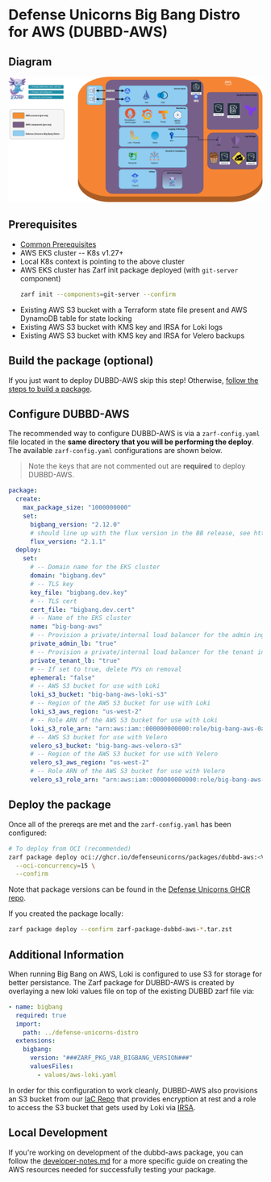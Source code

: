 # Defense Unicorns Big Bang Distro for AWS (DUBBD-AWS)

## Diagram

![DUBBD AWS](../docs/.images/dubbd-aws-architecture.drawio.png)

## Prerequisites

- [Common Prerequisites](../docs/prereq-steps.md)
- AWS EKS cluster -- K8s v1.27+
- Local K8s context is pointing to the above cluster
- AWS EKS cluster has Zarf init package deployed (with `git-server` component)
  ```bash
  zarf init --components=git-server --confirm
  ```
- Existing AWS S3 bucket with a Terraform state file present and AWS DynamoDB table for state locking
- Existing AWS S3 bucket with KMS key and IRSA for Loki logs
- Existing AWS S3 bucket with KMS key and IRSA for Velero backups

## Build the package (optional)

If you just want to deploy DUBBD-AWS skip this step! Otherwise, [follow the steps to build a package](../docs//howto-packages.md).

## Configure DUBBD-AWS

The recommended way to configure DUBBD-AWS is via a `zarf-config.yaml` file located in the **same directory that you will be performing the deploy**. The available `zarf-config.yaml` configurations are shown below.

> Note the keys that are not commented out are **required** to deploy DUBBD-AWS.

```yaml
package:
  create:
    max_package_size: "1000000000"
    set:
      bigbang_version: "2.12.0"
      # should line up with the flux version in the BB release, see https://repo1.dso.mil/big-bang/bigbang/-/blob/master/base/flux/gotk-components.yaml#L3
      flux_version: "2.1.1"
  deploy:
    set:
      # -- Domain name for the EKS cluster
      domain: "bigbang.dev"
      # -- TLS key
      key_file: "bigbang.dev.key"
      # -- TLS cert
      cert_file: "bigbang.dev.cert"
      # -- Name of the EKS cluster
      name: "big-bang-aws"
      # -- Provision a private/internal load balancer for the admin ingress gateway, if false a public load balancer will be provisioned
      private_admin_lb: "true"
      # -- Provision a private/internal load balancer for the tenant ingress gateway, if false a public load balancer will be provisioned
      private_tenant_lb: "true"
      # -- If set to true, delete PVs on removal
      ephemeral: "false"
      # -- AWS S3 bucket for use with Loki
      loki_s3_bucket: "big-bang-aws-loki-s3"
      # -- Region of the AWS S3 bucket for use with Loki
      loki_s3_aws_region: "us-west-2"
      # -- Role ARN of the AWS S3 bucket for use with Loki
      loki_s3_role_arn: "arn:aws:iam::000000000000:role/big-bang-aws-0a0a0a0-loki-logging-loki-irsa"
      # -- AWS S3 bucket for use with Velero
      velero_s3_bucket: "big-bang-aws-velero-s3"
      # -- Region of the AWS S3 bucket for use with Velero
      velero_s3_aws_region: "us-west-2"
      # -- Role ARN of the AWS S3 bucket for use with Velero
      velero_s3_role_arn: "arn:aws:iam::000000000000:role/big-bang-aws-0a0a0a0-velero-velero-velero-server-irsa"
```

## Deploy the package

Once all of the prereqs are met and the `zarf-config.yaml` has been configured:

```bash
# To deploy from OCI (recommended)
zarf package deploy oci://ghcr.io/defenseunicorns/packages/dubbd-aws:<VERSION> \
  --oci-concurrency=15 \
  --confirm
```

Note that package versions can be found in the [Defense Unicorns GHCR repo](https://github.com/defenseunicorns/uds-package-dubbd/pkgs/container/packages%2Fdubbd-aws).

If you created the package locally:

```bash
zarf package deploy --confirm zarf-package-dubbd-aws-*.tar.zst
```

## Additional Information

When running Big Bang on AWS, Loki is configured to use S3 for storage for better persistance. The Zarf package for DUBBD-AWS is created by overlaying a new loki values file on top of the existing DUBBD zarf file via:

```yaml
- name: bigbang
  required: true
  import:
    path: ../defense-unicorns-distro
  extensions:
    bigbang:
      version: "###ZARF_PKG_VAR_BIGBANG_VERSION###"
      valuesFiles:
        - values/aws-loki.yaml
```

In order for this configuration to work cleanly, DUBBD-AWS also provisions an S3 bucket from our [IaC Repo](https://github.com/defenseunicorns/terraform-aws-uds-s3) that provides encryption at rest and a role to access the S3 bucket that gets used by Loki via [IRSA](https://docs.aws.amazon.com/eks/latest/userguide/iam-roles-for-service-accounts.html).

## Local Development

If you're working on development of the dubbd-aws package, you can follow the [developer-notes.md](../docs/developer-notes.md) for a more specific guide on creating the AWS resources needed for successfully testing your package.
